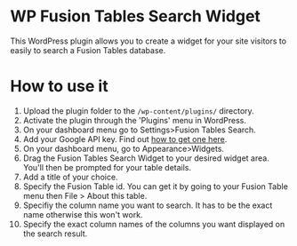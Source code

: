 # WP Fusion Tables Search Widget

This WordPress plugin allows you to create a widget for your site visitors to easily to search a Fusion Tables database.

# How to use it
1. Upload the plugin folder to the `/wp-content/plugins/` directory.
2. Activate the plugin through the 'Plugins' menu in WordPress.
3. On your dashboard menu go to Settings>Fusion Tables Search.
4. Add your Google API key. Find out [how to get one here](https://www.youtube.com/watch?v=69ZwR4o7oGQ).
5. On your dashboard menu, go to Appearance>Widgets.
6. Drag the Fusion Tables Search Widget to your desired widget area.
You'll then be prompted for your table details.
7. Add a title of your choice.
8. Specify the Fusion Table id. You can get it by going to your Fusion Table menu then File > About this table.
9. Specifiy the column name you want to search. It has to be the exact name otherwise this won't work.
10. Specify the exact column names of the columns you want displayed on the search result.